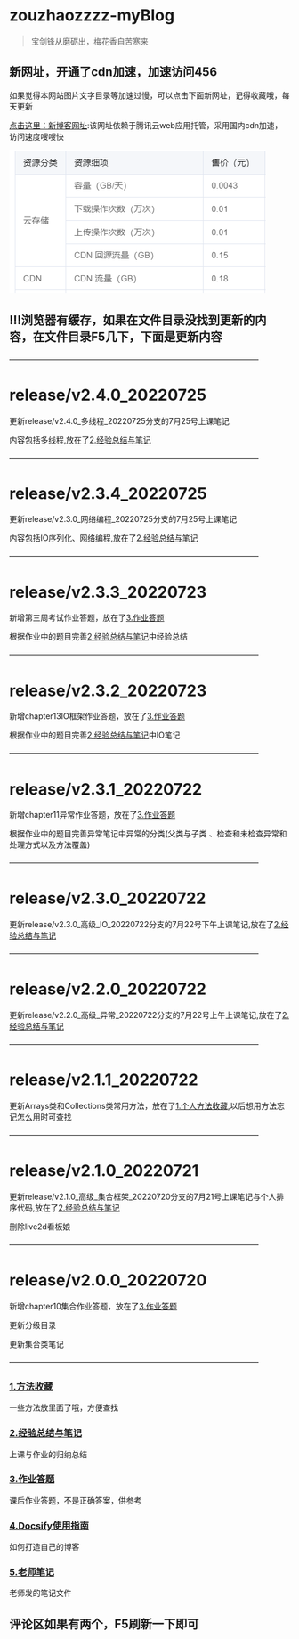 # zouzhaozzzz-myBlog

> 宝剑锋从磨砺出，梅花香自苦寒来

## 新网址，开通了cdn加速，加速访问456

如果觉得本网站图片文字目录等加速过慢，可以点击下面新网址，记得收藏哦，每天更新

[点击这里：新博客网址](https://blogs-1gcbbkn727f78361-1301666279.ap-shanghai.app.tcloudbase.com/#/):该网址依赖于腾讯云web应用托管，采用国内cdn加速，访问速度嗖嗖快

![image-20220718191924622](images/image-20220718191924622.png)

## !!!浏览器有缓存，如果在文件目录没找到更新的内容，在文件目录F5几下，下面是更新内容

————————————————————————————————

# release/v2.4.0\_20220725

更新release/v2.4.0\_多线程_20220725分支的7月25号上课笔记

内容包括多线程,放在了[2.经验总结与笔记](/Project/经验总结.md)

————————————————————————————————

# release/v2.3.4\_20220725

更新release/v2.3.0\_网络编程_20220725分支的7月25号上课笔记

内容包括IO序列化、网络编程,放在了[2.经验总结与笔记](/Project/经验总结.md)

————————————————————————————————

# release/v2.3.3\_20220723

新增第三周考试作业答题，放在了[3.作业答题](/Project/作业答题.md)

根据作业中的题目完善[2.经验总结与笔记](/Project/经验总结.md)中经验总结

————————————————————————————————

# release/v2.3.2\_20220723

新增chapter13IO框架作业答题，放在了[3.作业答题](/Project/作业答题.md)

根据作业中的题目完善[2.经验总结与笔记](/Project/经验总结.md)中IO笔记

————————————————————————————————

# release/v2.3.1\_20220722

新增chapter11异常作业答题，放在了[3.作业答题](/Project/作业答题.md)

根据作业中的题目完善异常笔记中异常的分类(父类与子类 、检查和未检查异常和处理方式以及方法覆盖)

————————————————————————————————

# release/v2.3.0\_20220722

更新release/v2.3.0_高级\_IO_20220722分支的7月22号下午上课笔记,放在了[2.经验总结与笔记](/Project/经验总结.md)

————————————————————————————————

# release/v2.2.0\_20220722

更新release/v2.2.0_高级\_异常\_20220722分支的7月22号上午上课笔记,放在了[2.经验总结与笔记](/Project/经验总结.md)

————————————————————————————————

# release/v2.1.1\_20220722

更新Arrays类和Collections类常用方法，放在了[1.个人方法收藏](/Project/经验总结.md),以后想用方法忘记怎么用时可查找

————————————————————————————————

# release/v2.1.0\_20220721

更新release/v2.1.0_高级\_集合框架\_20220720分支的7月21号上课笔记与个人排序代码,放在了[2.经验总结与笔记](/Project/经验总结.md)

删除live2d看板娘

————————————————————————————————

# release/v2.0.0\_20220720

新增chapter10集合作业答题，放在了[3.作业答题](/Project/作业答题.md)

更新分级目录

更新集合类笔记

————————————————————————————————


### [1.方法收藏](/Project/java方法/java方法.md)

一些方法放里面了哦，方便查找

### [2.经验总结与笔记](/Project/经验总结.md)

上课与作业的归纳总结

### [3.作业答题](/Project/作业答题.md)

课后作业答题，不是正确答案，供参考

### [4.Docsify使用指南](/Project/Docsify使用指南.md)

如何打造自己的博客

### [5.老师笔记](/Project/笔记/chapter-1章/chapter-1章.md)

老师发的笔记文件




## 评论区如果有两个，F5刷新一下即可
